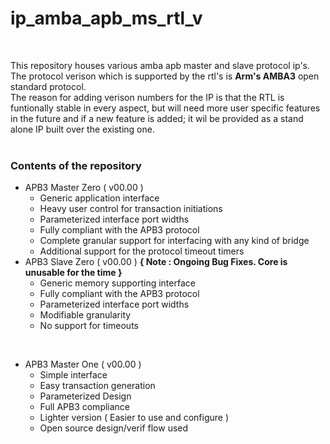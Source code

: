 # ip_amba_apb_ms_rtl_v

<br />

This repository houses various amba apb master and slave protocol ip's. The protocol verison which is supported by the rtl's is **Arm's AMBA3** open standard protocol.<br />
The reason for adding verison numbers for the IP is that the RTL is funtionally stable in every aspect, but will need more user specific features in the future and if a new feature is added; it wil be provided as a stand alone IP built over the existing one.<br />
<br />

### Contents of the repository

  - APB3 Master Zero ( v00.00 )
    - Generic application interface
    - Heavy user control for transaction initiations
    - Parameterized interface port widths
    - Fully compliant with the APB3 protocol
    - Complete granular support for interfacing with any kind of bridge
    - Additional support for the protocol timeout timers
  - APB3 Slave Zero ( v00.00 ) **{ Note : Ongoing Bug Fixes. Core is unusable for the time }**
    - Generic memory supporting interface
    - Fully compliant with the APB3 protocol
    - Parameterized interface port widths
    - Modifiable granularity
    - No support for timeouts

<br />

  - APB3 Master One ( v00.00 )
    - Simple interface
    - Easy transaction generation
    - Parameterized Design
    - Full APB3 compliance
    - Lighter version ( Easier to use and configure )
    - Open source design/verif flow used
